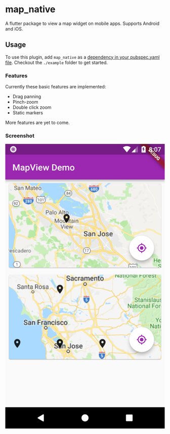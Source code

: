 # map_native

A flutter package to view a map widget on mobile apps. Supports Android and iOS.


## Usage

To use this plugin, add `map_native` as a [dependency in your pubspec.yaml file](https://flutter.io/platform-plugins/). Checkout the `./example` folder to get started.


### Features

Currently these basic features are implemented:

- Drag panning
- Pinch-zoom
- Double click zoom
- Static markers

More features are yet to come.


### Screenshot
![MapView Screenshot](https://github.com/abrathovde/flutter_native_map/blob/master/screenshots/map01.png)
